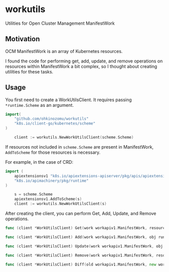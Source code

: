# workutils

Utilities for Open Cluster Management ManifestWork

## Motivation

OCM ManifestWork is an array of Kubernetes resources.

I found the code for performing get, add, update, and remove operations on resources within ManifestWork a bit complex, so I thought about creating utilities for these tasks.

## Usage

You first need to create a WorkUtilsClient. It requires passing `*runtime.Scheme` as an argument.

```go
import(
	"github.com/ohkinozomu/workutils"
	"k8s.io/client-go/kubernetes/scheme"
)

	client := workutils.NewWorkUtilsClient(scheme.Scheme)
```

If resources not included in `scheme.Scheme` are present in ManifestWork, `AddToScheme` for those resources is necessary.

For example, in the case of CRD:

```go
import (
	apiextensionsv1 "k8s.io/apiextensions-apiserver/pkg/apis/apiextensions/v1"
	"k8s.io/apimachinery/pkg/runtime"
)

	s = scheme.Scheme
	apiextensionsv1.AddToScheme(s)
	client := workutils.NewWorkUtilsClient(s)
```

After creating the client, you can perform Get, Add, Update, and Remove operations.

```go
func (client *WorkUtilsClient) Get(work workapiv1.ManifestWork, resource Resource) (runtime.Object, error)

func (client *WorkUtilsClient) Add(work workapiv1.ManifestWork, obj runtime.Object) (workapiv1.ManifestWork, error)

func (client *WorkUtilsClient) Update(work workapiv1.ManifestWork, obj runtime.Object) (workapiv1.ManifestWork, error)

func (client *WorkUtilsClient) Remove(work workapiv1.ManifestWork, resource Resource) (workapiv1.ManifestWork, error)

func (client *WorkUtilsClient) Diff(old workapiv1.ManifestWork, new workapiv1.ManifestWork) (added []runtime.Object, removed []runtime.Object, updated []runtime.Object, err error) 
```